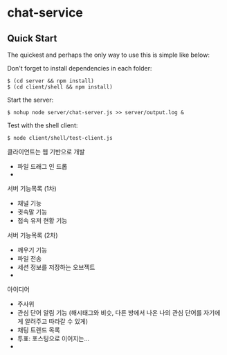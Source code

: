 chat-service
============

## Quick Start

 The quickest and perhaps the only way to use this is simple like below:

 Don't forget to install dependencies in each folder:

	$ (cd server && npm install)
    $ (cd client/shell && npm install)

 Start the server:

	$ nohup node server/chat-server.js >> server/output.log &

 Test with the shell client:

	$ node client/shell/test-client.js 

클라이언트는 웹 기반으로 개발
- 파일 드래그 인 드롭
- 

서버 기능목록 (1차)
- 채널 기능
- 귓속말 기능
- 접속 유저 현황 기능

서버 기능목록 (2차)
- 깨우기 기능
- 파일 전송
- 세션 정보를 저장하는 오브젝트
- 

아이디어
- 주사위
- 관심 단어 알림 기능 (해시태그와 비슷, 다른 방에서 나온 나의 관심 단어를 자기에게 알려주고 따라갈 수 있게)
- 채팅 트렌드 목록
- 투표: 포스팅으로 이어지는...
- 
